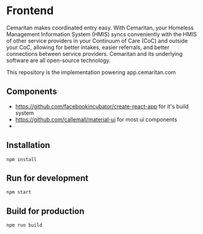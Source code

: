 # Frontend
Cemaritan makes coordinated entry easy. With Cemaritan, your Homeless Management Information System (HMIS) syncs conveniently with the HMIS of other service providers in your Continuum of Care (CoC) and outside your CoC, allowing for better intakes, easier referrals, and better connections between service providers. Cemaritan and its underlying software are all open-source technology.

This repository is the implementation powering app.cemaritan.com

Components
----------

* https://github.com/facebookincubator/create-react-app for it's build system
* https://github.com/callemall/material-ui for most ui components
*

Installation
------------
```
npm install
```

Run for development
-------------------
```
npm start
```

Build for production
-------------------
```
npm run build
```